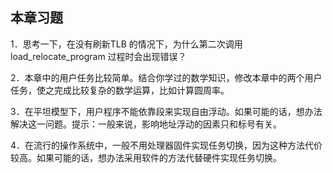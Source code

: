    

## 本章习题

1．思考一下，在没有刷新TLB 的情况下，为什么第二次调用load_relocate_program 过程时会出现错误？

2．本章中的用户任务比较简单。结合你学过的数学知识，修改本章中的两个用户任务，使之完成比较复杂的数学运算，比如计算圆周率。

3．在平坦模型下，用户程序不能依靠段来实现自由浮动。如果可能的话，想办法解决这一问题。提示：一般来说，影响地址浮动的因素只和标号有关。

4．在流行的操作系统中，一般不用处理器固件实现任务切换，因为这种方法代价较高。如果可能的话，想办法采用软件的方法代替硬件实现任务切换。